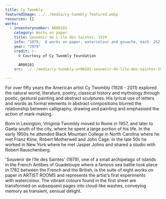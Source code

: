 ```yaml
---
title: Cy Twombly
featuredImage: ../../media/cy-twombly-featured.webp
resources: []
works:
  - inventorynumber: AR00181
    category: Works on paper
    title: Souvenir de L'ile des Saintes, 1979
    info: "1979,  8 works on paper, watercolour and gouache, each: 252 x 287 mm"
    year: "1979"
    credit: |-
      © Courtesy of Cy Twombly Foundation

      AR00181
    src: ../../media/cy-twombly-ar00181-souvenir-de-lile-des-saintes-1979.webp

---
```


For over fifty years the American artist Cy Twombly (1928 - 2011) explored the natural world, literature, poetry, classical history and mythology through poetic, gestural painting and abstract sculptures. His lyrical use of letters and words as formal elements in abstract compositions blurred the relationship between calligraphy, drawing and painting and emphasised the action of mark-making.

Born in Lexington, Viriginia Twombly moved to Rome in 1957, and later to Gaeta south of the city, where he spent a large portion of his life. In the early 1950s he attended Black Mountain College in North Carolina where he met Franz Kline, Robert Motherwell and John Cage. In the late 50s he worked in New York where he met Jasper Johns and shared a studio with Robert Rauschenberg.

'Souvenir de l’Ile des Saintes' (1979), one of a small archipelago of islands in the French Antibes of Guadeloupe where a famous sea battle took place in 1782 between the French and the British, is the suite of eight works on paper in ARTIST ROOMS and represents the artist’s first experiments with watercolour. The vibrant colours found in the first sheet are transformed on subsequent pages into cloud-like washes, conveying memory as transient, sensual delight.